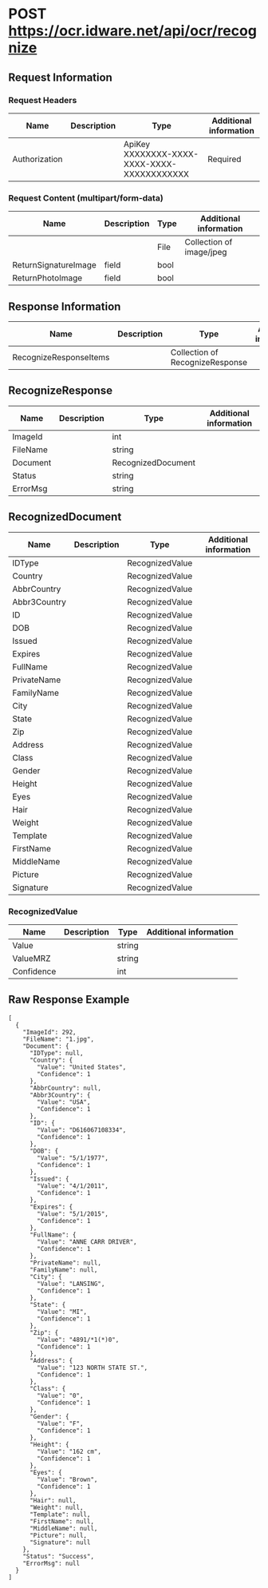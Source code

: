 # POST https://ocr.idware.net/api/ocr/recognize
## Request Information

### Request Headers
|Name|Description|Type|Additional information|
|-----|-------|-----|-----------|
|Authorization||ApiKey XXXXXXXX-XXXX-XXXX-XXXX-XXXXXXXXXXXX|Required|


### Request Content (multipart/form-data)
|Name|Description|Type|Additional information|
|-----|-------|-----|-----------|
|||File|Collection of image/jpeg|
|ReturnSignatureImage|field|bool|
|ReturnPhotoImage|field|bool|

## Response Information
|Name|Description|Type|Additional information|
|-----|-------|-----|-----------|
|RecognizeResponseItems||Collection of RecognizeResponse||

## RecognizeResponse
|Name|Description|Type|Additional information|
|-----|-------|-----|-----------|
|ImageId||int||
|FileName||string|
|Document||RecognizedDocument||
|Status||string||
|ErrorMsg||string|

## RecognizedDocument
|Name|Description|Type|Additional information|
|-----|-------|-----|-----------|
|IDType||RecognizedValue||
|Country||RecognizedValue||
|AbbrCountry||RecognizedValue||
|Abbr3Country||RecognizedValue||
|ID||RecognizedValue||
|DOB||RecognizedValue||
|Issued||RecognizedValue||
|Expires||RecognizedValue||
|FullName||RecognizedValue||
|PrivateName||RecognizedValue||
|FamilyName||RecognizedValue||
|City||RecognizedValue||
|State||RecognizedValue||
|Zip||RecognizedValue||
|Address||RecognizedValue||
|Class||RecognizedValue||
|Gender||RecognizedValue||
|Height||RecognizedValue||
|Eyes||RecognizedValue||
|Hair||RecognizedValue||
|Weight||RecognizedValue||
|Template||RecognizedValue||
|FirstName||RecognizedValue||
|MiddleName||RecognizedValue||
|Picture||RecognizedValue||
|Signature||RecognizedValue||

### RecognizedValue
|Name|Description|Type|Additional information|
|-----|-------|-----|-----------|
|Value||string||
|ValueMRZ||string||
|Confidence||int||

## Raw Response Example
```
[
  {
    "ImageId": 292,
    "FileName": "1.jpg",
    "Document": {
      "IDType": null,
      "Country": {
        "Value": "United States",
        "Confidence": 1
      },
      "AbbrCountry": null,
      "Abbr3Country": {
        "Value": "USA",
        "Confidence": 1
      },
      "ID": {
        "Value": "D616067108334",
        "Confidence": 1
      },
      "DOB": {
        "Value": "5/1/1977",
        "Confidence": 1
      },
      "Issued": {
        "Value": "4/1/2011",
        "Confidence": 1
      },
      "Expires": {
        "Value": "5/1/2015",
        "Confidence": 1
      },
      "FullName": {
        "Value": "ANNE CARR DRIVER",
        "Confidence": 1
      },
      "PrivateName": null,
      "FamilyName": null,
      "City": {
        "Value": "LANSING",
        "Confidence": 1
      },
      "State": {
        "Value": "MI",
        "Confidence": 1
      },
      "Zip": {
        "Value": "4891/*1(*)0",
        "Confidence": 1
      },
      "Address": {
        "Value": "123 NORTH STATE ST.",
        "Confidence": 1
      },
      "Class": {
        "Value": "0",
        "Confidence": 1
      },
      "Gender": {
        "Value": "F",
        "Confidence": 1
      },
      "Height": {
        "Value": "162 cm",
        "Confidence": 1
      },
      "Eyes": {
        "Value": "Brown",
        "Confidence": 1
      },
      "Hair": null,
      "Weight": null,
      "Template": null,
      "FirstName": null,
      "MiddleName": null,
      "Picture": null,
      "Signature": null
    },
    "Status": "Success",
    "ErrorMsg": null
  }
]
```
